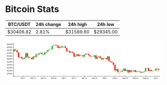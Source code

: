 # Bitcoin Stats

BTC/USDT|24h change|24h high|24h low|
|---|---|---|---|
|$30406.82|2.81%|$31589.60|$29345.00|

<img src="./chart.svg">
